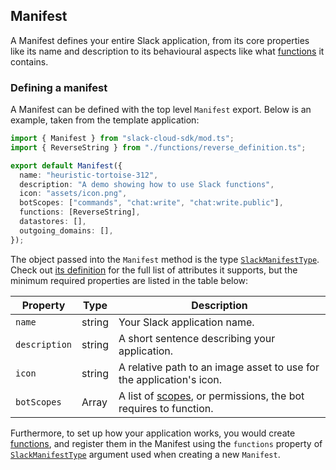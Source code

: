 ## Manifest

A Manifest defines your entire Slack application, from its core properties like
its name and description to its behavioural aspects like what
[functions][functions] it contains.

### Defining a manifest

A Manifest can be defined with the top level `Manifest` export. Below is an
example, taken from the template application:

```ts
import { Manifest } from "slack-cloud-sdk/mod.ts";
import { ReverseString } from "./functions/reverse_definition.ts";

export default Manifest({
  name: "heuristic-tortoise-312",
  description: "A demo showing how to use Slack functions",
  icon: "assets/icon.png",
  botScopes: ["commands", "chat:write", "chat:write.public"],
  functions: [ReverseString],
  datastores: [],
  outgoing_domains: [],
});
```

The object passed into the `Manifest` method is the type
[`SlackManifestType`][manifest-type]. Check out [its definition][manifest-type]
for the full list of attributes it supports, but the minimum required properties
are listed in the table below:

| Property      | Type          | Description                                                               |
| ------------- | ------------- | ------------------------------------------------------------------------- |
| `name`        | string        | Your Slack application name.                                              |
| `description` | string        | A short sentence describing your application.                             |
| `icon`        | string        | A relative path to an image asset to use for the application's icon.      |
| `botScopes`   | Array<string> | A list of [scopes][scopes], or permissions, the bot requires to function. |

Furthermore, to set up how your application works, you would create
[functions][functions], and register them in the Manifest using the `functions`
property of [`SlackManifestType`][manifest-type] argument used when creating a
new `Manifest`.

[functions]: ./functions.md
[manifest-type]: ../src/types.ts#L13
[scopes]: https://api.slack.com/scopes
